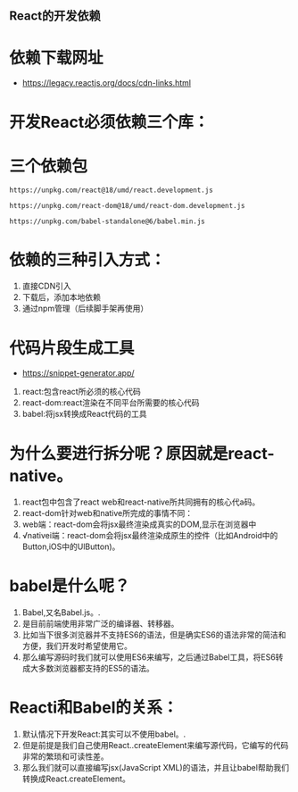 ## React的开发依赖

# 依赖下载网址
* https://legacy.reactjs.org/docs/cdn-links.html

# 开发React必须依赖三个库：

# 三个依赖包

```
https://unpkg.com/react@18/umd/react.development.js
```

```
https://unpkg.com/react-dom@18/umd/react-dom.development.js
```

```
https://unpkg.com/babel-standalone@6/babel.min.js
```

# 依赖的三种引入方式：
1. 直接CDN引入
2. 下载后，添加本地依赖
3. 通过npm管理（后续脚手架再使用）



# 代码片段生成工具
* https://snippet-generator.app/

1. react:包含react所必须的核心代码
2. react-dom:react渲染在不同平台所需要的核心代码
3. babel:将jsx转换成React代码的工具

# 为什么要进行拆分呢？原因就是react-native。
1. react包中包含了react web和react-native所共同拥有的核心代a码。
2. react-dom针对web和native所完成的事情不同：
3. web端：react-dom会将jsx最终渲染成真实的DOM,显示在浏览器中
4. √nativei端：react-dom会将jsx最终渲染成原生的控件（比如Android中的Button,iOS中的UlButton)。

# babel是什么呢？
1. Babel,又名Babel.js。.
2. 是目前前端使用非常广泛的编译器、转移器。
3. 比如当下很多浏览器并不支持ES6的语法，但是确实ES6的语法非常的简洁和方便，我们开发时希望使用它。
4. 那么编写源码时我们就可以使用ES6来编写，之后通过Babel工具，将ES6转成大多数浏览器都支持的ES5的语法。

# Reacti和Babel的关系：
1. 默认情况下开发React:其实可以不使用babel。.
2. 但是前提是我们自己使用React..createElement来编写源代码，它编写的代码非常的繁琐和可读性差。
3. 那么我们就可以直接编写jsx(JavaScript XML)的语法，并且让babel帮助我们转换成React.createElement。
